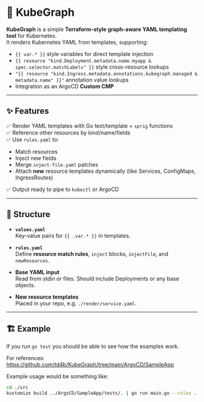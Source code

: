# 🚀 KubeGraph

**KubeGraph** is a simple **Terraform-style graph-aware YAML templating tool** for Kubernetes.  
It renders Kubernetes YAML from templates, supporting:
- `{{ var.* }}` style variables for direct template injection
- `{{ resource "kind.Deployment.metadata.name.myapp & spec.selector.matchLabels" }}` style cross-resource lookups
- `"{{ resource "kind.Ingress.metadata.annotations.kubegraph.managed & metadata.name" }}"` annotation value lookups
- Integration as an ArgoCD **Custom CMP**

---

## ✨ Features

✅ Render YAML templates with Go text/template + `sprig` functions  
✅ Reference other resources by kind/name/fields  
✅ Use `rules.yaml` to:
  - Match resources
  - Inject new fields
  - Merge `inject-file.yaml` patches
  - Attach **new** resource templates dynamically (like Services, ConfigMaps, IngressRoutes)

✅ Output ready to pipe to `kubectl` or ArgoCD

---

## 📂 Structure

- **`values.yaml`**  
  Key-value pairs for `{{ .var.* }}` in templates.

- **`rules.yaml`**  
  Define **resource match rules**, `inject` blocks, `injectFile`, and `newResources`.

- **Base YAML input**  
  Read from stdin or files. Should include Deployments or any base objects.

- **New resource templates**  
  Placed in your repo, e.g. `./render/service.yaml`.

---

## 🏗️ Example

If you run `go test` you should be able to see how the examples work. 

For references:
https://github.com/td4b/KubeGraph/tree/main/ArgoCD/SampleApp

Example usage would be something like:

```bash
cd ./src
kustomize build ../ArgoCD/SampleApp/tests/. | go run main.go --rules ../ArgoCD/SampleApp/rules.yaml
```
